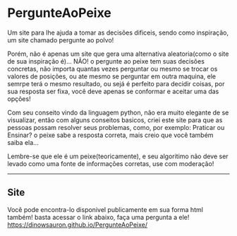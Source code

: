 # PergunteAoPeixe
  Um site para lhe ajuda a tomar as decisões dificeis, sendo como inspiração, um site chamado pergunte ao polvo!
 
  Porém, não é apenas um site que gera uma alternativa aleatoria(como o site de sua inspiração é)... NÃO! o pergunte ao peixe tem suas decisões concretas, não importa quantas vezes perguntar ou mesmo se trocar os valores de posições, ou ate mesmo se perguntar em outra maquina, ele semrpe terá o mesmo resultado, ou sejá é perfeito para decidir coisas, por sua resposta ser fixa, você deve apenas se conformar e aceitar uma das opções!
 

  Com seu conseito vindo da linguagem python, não era muito elegante de se visualizar, então com alguns conseitos basicos, criei este site para que as pessoas possam resolver seus problemas, como, por exemplo: Praticar ou Ensinar? o peixe sabe a resposta correta, mais creio que você também saiba ela...
  
  Lembre-se que ele é um peixe(teoricamente), e seu algoritimo não deve ser levado como uma fonte de informações corretas, use com moderação!


---

## Site
  Você pode encontra-lo disponivel publicamente em sua forma html também! basta acessar o link abaixo, faça uma pergunta a ele!
https://dinowsauron.github.io/PergunteAoPeixe/
